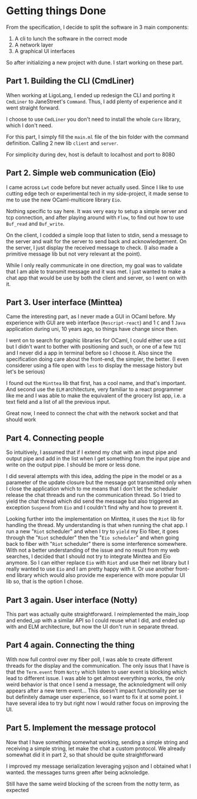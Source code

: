 # Getting things Done

From the specification, I decide to split the software in 3 main components:

1. A cli to lunch the software in the correct mode
1. A network layer
1. A graphical UI interfaces

So after initializing a new project with dune. I start working on these part.

## Part 1. Building the CLI (CmdLiner)

When working at LigoLang, I ended up redesign the CLI and porting it `CmdLiner` to JaneStreet's `Command`. Thus, I add plenty of experience and it went straight forward.

I choose to use `CmdLiner` you don't need to install the whole `Core` library, which I don't need.

For this part, I simply fill the `main.ml` file of the bin folder with the command definition. Calling 2 new lib `client` and `server`.

For simplicity during dev, host is default to localhost and port to 8080

## Part 2. Simple web communication (Eio)

I came across `Lwt` code before but never actually used. Since I like to use cutting edge tech or experimental tech in my side-project,
it made sense to me to use the new OCaml-multicore library `Eio`.

Nothing specific to say here. It was very easy to setup a simple server and tcp connection, and after playing around with `Flow`, to find out how to use `Buf_read` and `Buf_write`.

On the client, I codded a simple loop that listen to stdin, send a message to the server and wait for the server to send back and acknowledgement. On the server, I just display the received message to check.
(I also made a primitive message lib but not very relevant at the point).

While I only really communicate in one direction, my goal was to validate that I am able to transmit message and it was met. I just wanted to make a chat app that would be use by both the client and server, so I went on with it.

## Part 3. User interface (Minttea)

Came the interesting part, as I never made a GUI in OCaml before. My experience with GUI are web interface (`Rescript-react`) and 1 `C` and 1 `Java` application during uni, 10 years ago, so things have change since then.

I went on to search for graphic libraries for OCaml, I could either use a `GUI` but I didn't want to bother with positioning and such, or one of a few `TUI` and I never did a app in terminal before so I choose it. Also since the specification doing care about the front-end, the simpler, the better. (I even considerer using a file open with `less` to display the message history but let's be serious)

I found out the `Minttea` lib that first, has a cool name, and that's important. And second use the `ELM` architecture, very familiar to a react programmer like me and I was able to make the equivalent of the grocery list app, i.e. a text field and a list of all the previous input.

Great now, I need to connect the chat with the network socket and that should work

## Part 4. Connecting people

So intuitively, I assumed that if I extend my chat with an input pipe and output pipe and add in the list when I get something from the input pipe and write on the output pipe. I should be more or less done.

I did several attempts with this idea, adding the pipe in the model or as a parameter of the update closure but the message got transmitted only when I close the application which to me means that I don't let the scheduler release the chat threads and run the communication thread.
So I tried to yield the chat thread which did send the message but also triggered an exception `Suspend` from `Eio` and I couldn't find why and how to prevent it.

Looking further into the implementation on Minttea, it uses the `Riot` lib for handling the thread. My understanding is that when running the chat app. I run a new "`Riot` scheduler" and when I try to `yield` my Eio fiber, it goes through the "`Riot` scheduler" then the "`Eio scheduler`" and when going back to fiber with "`Riot` scheduler" there is some interference somewhere. With not a better understanding of the issue and no result from my web searches, I decided that I should not try to integrate Minttea and Eio anymore. So I can either replace `Eio` with `Riot` and use their net library but I really wanted to use `Eio` and I am pretty happy with it. Or use another front-end library which would also provide me experience with more popular UI lib so, that is the option I chose.

## Part 3 again. User interface (Notty)

This part was actually quite straightforward. I reimplemented the main_loop and ended_up with a similar API so I could reuse what I did, and ended up with and ELM architecture, but now the UI don't run in separate thread.

## Part 4 again. Connecting the thing

With now full control over my fiber poll, I was able to create different threads for the display and the communication. The only issus that I have is that the `Term.event` from `Notty` which listen to user event is blocking which lead to different issue.
I was able to get almost everything works, the only weird behavior is that once I send a message, the acknoledgment will only appears after a new term event... This doesn't impact functionality per se but definitely damage user experience, so I want to fix it at some point. I have several idea to try but right now I would rather focus on improving the UI.

## Part 5. Implement the message protocol

Now that I have something somewhat working, sending a simple string and receiving a simple string, let make the chat a custom protocol.
We already somewhat did it in part 2, so that should be quite straightforward

I improved my message serialization leveraging yojson and I obtained what I wanted. the messages turns green after being acknoledge.

Still have the same weird blocking of the screen from the notty term, as expected
